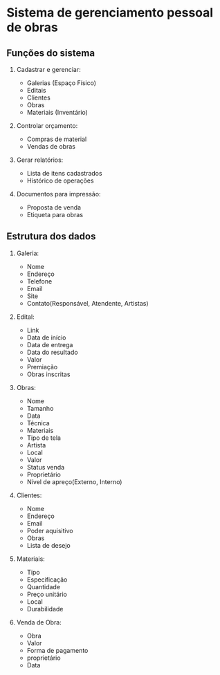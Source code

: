 # Sistema de gerenciamento pessoal de obras

## Funções do sistema
    
1. Cadastrar e gerenciar:
    * Galerias (Espaço Físico)
    * Editais
    * Clientes
    * Obras
    * Materiais (Inventário)

2. Controlar orçamento:
    * Compras de material
    * Vendas de obras

3. Gerar relatórios:
    * Lista de itens cadastrados
    * Histórico de operações

4. Documentos para impressão:
    * Proposta de venda
    * Etiqueta para obras

## Estrutura dos dados

1. Galeria:
    * Nome
    * Endereço
    * Telefone
    * Email
    * Site
    * Contato(Responsável, Atendente, Artistas)

2. Edital:
    * Link
    * Data de início
    * Data de entrega
    * Data do resultado
    * Valor
    * Premiação
    * Obras inscritas

3. Obras:
    * Nome
    * Tamanho
    * Data
    * Técnica
    * Materiais
    * Tipo de tela
    * Artista
    * Local
    * Valor
    * Status venda
    * Proprietário
    * Nível de apreço(Externo, Interno)

4. Clientes:
    * Nome
    * Endereço
    * Email
    * Poder aquisitivo
    * Obras
    * Lista de desejo

5. Materiais:
    * Tipo
    * Especificação
    * Quantidade
    * Preço unitário
    * Local
    * Durabilidade

6. Venda de Obra:
    * Obra
    * Valor
    * Forma de pagamento
    * proprietário
    * Data
